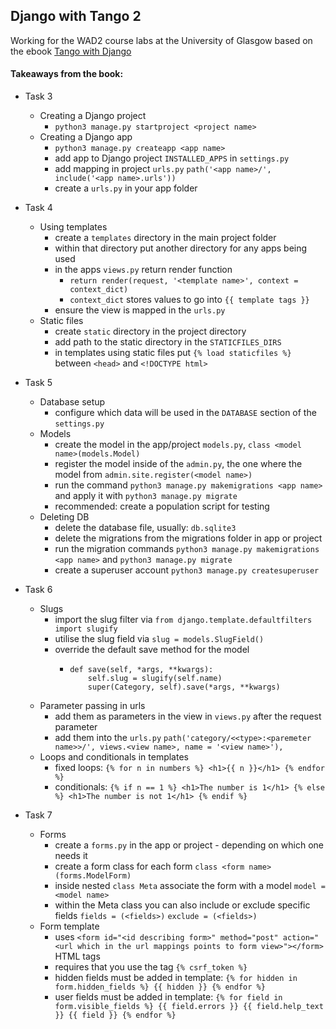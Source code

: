 ## Django with Tango 2

Working for the WAD2 course labs at the University of Glasgow based on the ebook [Tango with Django](https://www.tangowithdjango.com/)

#### Takeaways from the book:
* Task 3
  * Creating a Django project
    * ```python3 manage.py startproject <project name>```
  * Creating a Django app
    * ```python3 manage.py createapp <app name>```
    * add app to Django project ```INSTALLED_APPS``` in ```settings.py```
    * add mapping in project ```urls.py``` ```path('<app name>/', include('<app name>.urls'))```
    * create a ```urls.py``` in your app folder

* Task 4
  * Using templates
    * create a ```templates``` directory in the main project folder
    * within that directory put another directory for any apps being used
    * in the apps ```views.py``` return render function
      * ```return render(request, '<template name>', context = context_dict)```
      * ```context_dict``` stores values to go into ```{{ template tags }}```
    * ensure the view is mapped in the ```urls.py```
  * Static files
    * create ```static``` directory in the project directory
    * add path to the static directory in the ```STATICFILES_DIRS```
    * in templates using static files put ```{% load staticfiles %}``` between ```<head>``` and ```<!DOCTYPE html>```

* Task 5
  * Database setup
    * configure which data will be used in the ```DATABASE``` section of the ```settings.py```
  * Models
    * create the model in the app/project ```models.py```, ```class <model name>(models.Model)```
    * register the model inside of the ```admin.py```, the one where the model from ```admin.site.register(<model name>)```
    * run the command ```python3 manage.py makemigrations <app name>``` and apply it with ```python3 manage.py migrate```
    * recommended: create a population script for testing
  * Deleting DB
    * delete the database file, usually: ```db.sqlite3```
    * delete the migrations from the migrations folder in app or project
    * run the migration commands ```python3 manage.py makemigrations <app name>``` and ```python3 manage.py migrate```
    * create a superuser account ```python3 manage.py createsuperuser```

* Task 6
  * Slugs
    * import the slug filter via ```from django.template.defaultfilters import slugify```
    * utilise the slug field via ```slug = models.SlugField()```
    * override the default save method for the model
      * ```python3
		def save(self, *args, **kwargs):
        	self.slug = slugify(self.name)
        	super(Category, self).save(*args, **kwargs)
        ```
  * Parameter passing in urls
    * add them as parameters in the view in ```views.py``` after the request parameter
    * add them into the ```urls.py``` ```path('category/<<type>:<paremeter name>>/', views.<view name>, name = '<view name>'),```
  * Loops and conditionals in templates
    * fixed loops: ```{% for n in numbers %} <h1>{{ n }}</h1> {% endfor %}```
    * conditionals: ```{% if n == 1 %} <h1>The number is 1</h1> {% else %} <h1>The number is not 1</h1> {% endif %}```

* Task 7
  * Forms
    * create a ```forms.py``` in the app or project - depending on which one needs it
    * create a form class for each form ```class <form name>(forms.ModelForm)```
    * inside nested ```class Meta``` associate the form with a model ```model = <model name>```
    * within the Meta class you can also include or exclude specific fields ```fields = (<fields>)``` ```exclude = (<fields>)```
  * Form template
    * uses ```<form id="<id describing form>" method="post" action="<url which in the url mappings points to form view>"></form>``` HTML tags
    * requires that you use the tag ```{% csrf_token %}```
    * hidden fields must be added in template: ```{% for hidden in form.hidden_fields %} {{ hidden }} {% endfor %}```
    * user fields must be added in template: ```{% for field in form.visible_fields %} {{ field.errors }} {{ field.help_text }} {{ field }} {% endfor %}```

